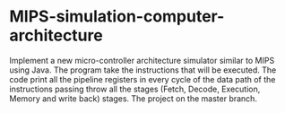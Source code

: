 # MIPS-simulation-computer-architecture
Implement a new micro-controller architecture simulator similar to MIPS using Java.
The program take the instructions that will be executed. The code print all the pipeline registers in every cycle of the data path of the instructions passing throw all the stages (Fetch, Decode, Execution, Memory and write back) stages.
The project on the master branch.
